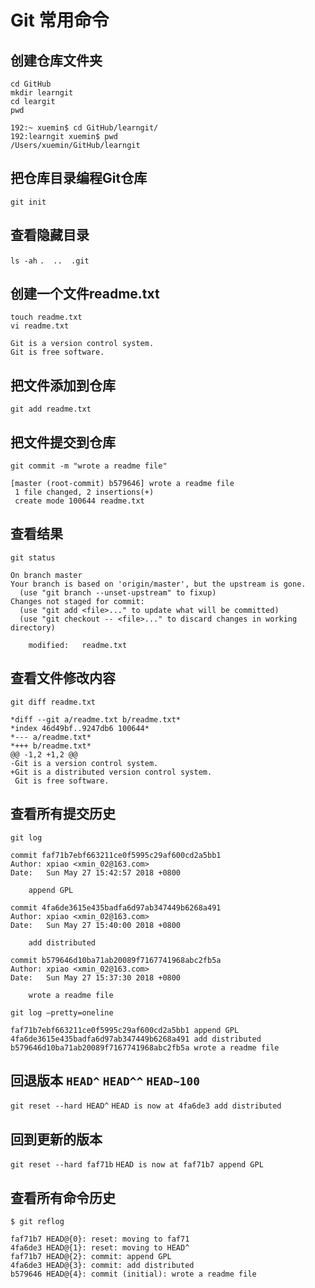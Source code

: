 # Git 常用命令
## 创建仓库文件夹
```
cd GitHub
mkdir learngit
cd leargit
pwd

192:~ xuemin$ cd GitHub/learngit/
192:learngit xuemin$ pwd
/Users/xuemin/GitHub/learngit
```

## 把仓库目录编程Git仓库
`git init`

## 查看隐藏目录
`ls -ah`
`.	..	.git` 
## 创建一个文件readme.txt
```
touch readme.txt
vi readme.txt
```
```
Git is a version control system.
Git is free software.
```

## 把文件添加到仓库
`git add readme.txt`

## 把文件提交到仓库
`git commit -m "wrote a readme file"`

```
[master (root-commit) b579646] wrote a readme file
 1 file changed, 2 insertions(+)
 create mode 100644 readme.txt
```

## 查看结果
`git status`

```
On branch master
Your branch is based on 'origin/master', but the upstream is gone.
  (use "git branch --unset-upstream" to fixup)
Changes not staged for commit:
  (use "git add <file>..." to update what will be committed)
  (use "git checkout -- <file>..." to discard changes in working directory)

	modified:   readme.txt

```

## 查看文件修改内容
`git diff readme.txt`
```
*diff --git a/readme.txt b/readme.txt*
*index 46d49bf..9247db6 100644*
*--- a/readme.txt*
*+++ b/readme.txt*
@@ -1,2 +1,2 @@
-Git is a version control system.
+Git is a distributed version control system.
 Git is free software.
```

## 查看所有提交历史
`git log`

```
commit faf71b7ebf663211ce0f5995c29af600cd2a5bb1
Author: xpiao <xmin_02@163.com>
Date:   Sun May 27 15:42:57 2018 +0800

    append GPL

commit 4fa6de3615e435badfa6d97ab347449b6268a491
Author: xpiao <xmin_02@163.com>
Date:   Sun May 27 15:40:00 2018 +0800

    add distributed

commit b579646d10ba71ab20089f7167741968abc2fb5a
Author: xpiao <xmin_02@163.com>
Date:   Sun May 27 15:37:30 2018 +0800

    wrote a readme file

```

`git log —pretty=oneline`

```
faf71b7ebf663211ce0f5995c29af600cd2a5bb1 append GPL
4fa6de3615e435badfa6d97ab347449b6268a491 add distributed
b579646d10ba71ab20089f7167741968abc2fb5a wrote a readme file
```

## 回退版本 `HEAD^` `HEAD^^` `HEAD~100`
`git reset --hard HEAD^`
`HEAD is now at 4fa6de3 add distributed`

## 回到更新的版本
`git reset --hard faf71b`
`HEAD is now at faf71b7 append GPL`

## 查看所有命令历史
```
$ git reflog

faf71b7 HEAD@{0}: reset: moving to faf71
4fa6de3 HEAD@{1}: reset: moving to HEAD^
faf71b7 HEAD@{2}: commit: append GPL
4fa6de3 HEAD@{3}: commit: add distributed
b579646 HEAD@{4}: commit (initial): wrote a readme file
```

